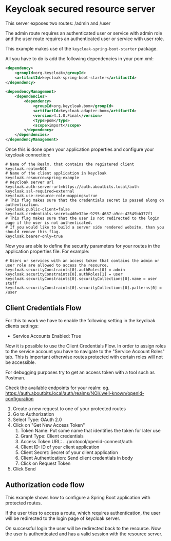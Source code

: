 # Keycloak secured resource server

This server exposes two routes: /admin and /user

The admin route requires an authenticated user or service with admin role and the user route requires an authenticated user or service with user role.

This example makes use of the `keycloak-spring-boot-starter` package.

All you have to do is add the following dependencies in your pom.xml:

```xml
<dependency>
    <groupId>org.keycloak</groupId>
    <artifactId>keycloak-spring-boot-starter</artifactId>
</dependency>
```

```xml
<dependencyManagement>
    <dependencies>
        <dependency>
            <groupId>org.keycloak.bom</groupId>
            <artifactId>keycloak-adapter-bom</artifactId>
            <version>4.1.0.Final</version>
            <type>pom</type>
            <scope>import</scope>
        </dependency>
    </dependencies>
</dependencyManagement>
```

Once this is done open your application properties and configure your keycloak connection:

```properties
# Name of the Realm, that contains the registered client
keycloak.realm=NOI
# Name of the client application in keycloak
keycloak.resource=spring-example
# Keycloak server url
keycloak.auth-server-url=https://auth.aboutbits.local/auth
keycloak.ssl-required=external
keycloak.use-resource-role-mappings=true
# This flag makes sure that the credentials secret is passed along on authentication.
keycloak.public-client=false
keycloak.credentials.secret=4d0e32be-9295-4687-a9ce-42549bb377f1
# This flag makes sure that the user is not redirected to the login page if the user is not authenticated.
# If you would like to build a server side rendered website, than you should remove this flag.
keycloak.bearer-only=true
```

Now you are able to define the security parameters for your routes in the application properties file. For example:

```properties
# Users or services with an access token that contains the admin or user role are allowed to access the resource.
keycloak.securityConstraints[0].authRoles[0] = admin
keycloak.securityConstraints[0].authRoles[1] = user
keycloak.securityConstraints[0].securityCollections[0].name = user stuff
keycloak.securityConstraints[0].securityCollections[0].patterns[0] = /user
```

## Client Credentials Flow

For this to work we have to enable the following setting in the keycloak clients settings:

- Service Accounts Enabled: True

Now it is possible to use the Client Credentials Flow.
In order to assign roles to the service account you have to navigate to the "Service Account Roles" tab.
This is important otherwise routes protected with certain roles will not be accessible.

For debugging purposes try to get an access token with a tool such as Postman.

Check the available endpoints for your realm:
eg. https://auth.aboutbits.local/auth/realms/NOI/.well-known/openid-configuration

1. Create a new request to one of your protected routes
2. Go to Authorization
3. Select Type: OAuth 2.0
4. Click on "Get New Access Token"
    1. Token Name: Put some name that identifies the token for later use
    2. Grant Type: Client credentials
    3. Access Token URL: .../protocol/openid-connect/auth
    4. Client ID: ID of your client application
    5. Client Secret: Secret of your client application
    6. Client Authentication: Send client credentials in body
    7. Click on Request Token
5. Click Send


## Authorization code flow

This example shows how to configure a Spring Boot application with protected routes.

If the user tries to access a route, which requires authentication, the user will be redirected to the login page of keycloak server.

On successful login the user will be redirected back to the resource. 
Now the user is authenticated and has a valid session with the resource server.